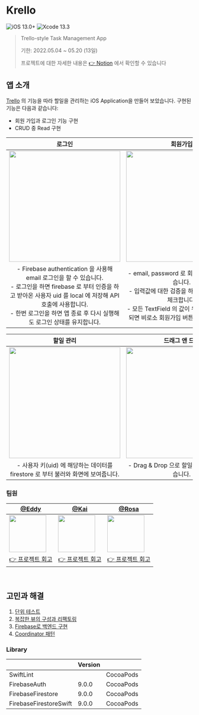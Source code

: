 # Krello

![iOS 13.0+](https://img.shields.io/badge/iOS-13.0%2B-lightgrey) ![Xcode 13.3](https://img.shields.io/badge/Xcode-13.3-blue)

> Trello-style Task Management App
> 
> 기한: 2022.05.04 ~ 05.20 (13일)
> 
> 프로젝트에 대한 자세한 내용은 [👉 Notion](https://cookie-giant-a00.notion.site/Team-KRE-Krello-4a6dfb5c5ccb4e19bd2f2d3fe066f57a) 에서 확인할 수 있습니다

## 앱 소개

[Trello](https://trello.com/) 의 기능을 따라 할일을 관리하는 iOS Application을 만들어 보았습니다.
구현된 기능은 다음과 같습니다:

- 회원 가입과 로그인 기능 구현
- CRUD 중 Read 구현

|                                                                                                                             로그인                                                                                                                             |                                                                                               회원가입                                                                                               |
| :------------------------------------------------------------------------------------------------------------------------------------------------------------------------------------------------------------------------------------------------------------: | :--------------------------------------------------------------------------------------------------------------------------------------------------------------------------------------------------: |
|                                                         <img src="https://user-images.githubusercontent.com/12508578/169458093-d3af10aa-0eb4-40df-ae8a-e8b0241e3e20.png" width="300">                                                         |                                           <img src="https://user-images.githubusercontent.com/12508578/169457888-b24c62fc-9301-4a28-aa0e-081f79b083c3.gif" width="300">                                      |
| - Firebase authentication 을 사용해 email 로그인을 할 수 있습니다. <br/>- 로그인을 하면 firebase 로 부터 인증을 하고 받아온 사용자 uid 를 local 에 저장해 API 호출에 사용합니다. <br/>- 한번 로그인을 하면 앱 종료 후 다시 실행해도 로그인 상태를 유지합니다. | - email, password 로 회원가입을 할 수 있습니다. <br/>- 입력값에 대한 검증을 하고 유효한 값인지 체크합니다. <br/>- 모든 TextField 의 값이 유효하다고 판단이 되면 비로소 회원가입 버튼이 활성화됩니다. |

|                                                    할일 관리                                                    |                                                   드래그 앤 드랍                                                   |
| :-------------------------------------------------------------------------------------------------------------: | :----------------------------------------------------------------------------------------------------------------: |
| <img src="https://user-images.githubusercontent.com/12508578/169457961-67a38d95-2543-407d-9671-280d22231747.gif" width="300"> | <img src="https://user-images.githubusercontent.com/12508578/169458030-758b38a1-2583-497b-a035-d7bdd2a3ad3e.gif" width="300">  |
|                - 사용자 키(uid) 에 해당하는 데이터를 firestore 로 부터 불러와 화면에 보여줍니다.                |                 - Drag & Drop 으로 할일을 이동시킬 수 있습니다.                |


### 팀원

| [@Eddy](https://github.com/BumgeunSong)                                                    | [@Kai](https://github.com/TaeKyeongKim)                                                    | [@Rosa](https://github.com/Jinsujin)                                                       |
| ------------------------------------------------------------------------------------------ | ------------------------------------------------------------------------------------------ | ------------------------------------------------------------------------------------------ |
| <img src="https://avatars.githubusercontent.com/u/17468015?v=4" width="100" height="100"/> | <img src="https://avatars.githubusercontent.com/u/36659877?v=4" width="100" height="100"/> | <img src="https://avatars.githubusercontent.com/u/12508578?v=4" width="100" height="100"/> |
|[👉 프로젝트 회고](https://github.com/BumgeunSong/Krello/wiki/%ED%94%84%EB%A1%9C%EC%A0%9D%ED%8A%B8-%ED%9A%8C%EA%B3%A0:-@Eddy)                                                                               | [👉 프로젝트 회고](https://github.com/BumgeunSong/Krello/wiki/%ED%94%84%EB%A1%9C%EC%A0%9D%ED%8A%B8-%ED%9A%8C%EA%B3%A0:-@Kai)                                                                                   | [👉 프로젝트 회고](https://github.com/BumgeunSong/Krello/wiki/%ED%94%84%EB%A1%9C%EC%A0%9D%ED%8A%B8-%ED%9A%8C%EA%B3%A0:-@Rosa)                                                                                   |


<br/>

## 고민과 해결

1. [단위 테스트](https://github.com/BumgeunSong/Krello/wiki/1.-%EB%8B%A8%EC%9C%84-%ED%85%8C%EC%8A%A4%ED%8A%B8)
2. [복잡한 뷰의 구성과 리팩토링](https://github.com/BumgeunSong/Krello/wiki/2.-%EB%B7%B0)
3. [Firebase로 백엔드 구현](https://github.com/BumgeunSong/Krello/wiki/3.-Firebase-(Back-end))
4. [Coordinator 패턴](https://github.com/BumgeunSong/Krello/wiki/4.-Coordinator)


### Library
|                        | Version |           |
| ---------------------- | ------- | --------- |
| SwiftLint              |         | CocoaPods |
| FirebaseAuth           | 9.0.0   | CocoaPods |
| FirebaseFirestore      | 9.0.0   | CocoaPods |
| FirebaseFirestoreSwift | 9.0.0   | CocoaPods |
